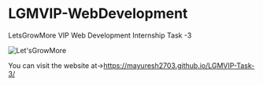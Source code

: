 # LGMVIP-WebDevelopment

LetsGrowMore VIP Web Development Internship Task -3


![Let'sGrowMore](https://user-images.githubusercontent.com/103566665/218325309-57dd86e9-4e18-46db-b1eb-375f00b80fe7.png)

You can visit the website at->https://mayuresh2703.github.io/LGMVIP-Task-3/
